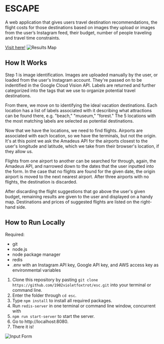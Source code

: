 # ESCAPE

A web application that gives users travel destination recommendations, the flight costs for those destinations based on images they upload or images from the user’s Instagram feed, their budget, number of people traveling and travel time constraints.

[Visit here!](https://lets-esc.herokuapp.com/)
![Results Map](https://raw.githubusercontent.com/1902violetfoxtrot/esc/master/images/esc2.png)


## How It Works
Step 1 is image identification. Images are uploaded manually by the user, or loaded from the user's Instagram account. They're passed on to be indentified in the Google Cloud Vision API. Labels are returned and further categorized into the tags that we use to organize potential travel destinations.

From there, we move on to identifying the ideal vacation destinations. Each location has a list of labels associated with it describing what attractions can be found there, e.g. "beach," "museum," "forest." The 5 locations with the most matching labels are selected as potential destinations.

Now that we have the locations, we need to find flights. Airports are associated with each location, so we have the terminals, but not the origin. It's at this point we ask the Amadeus API for the airports closest to the user's longitude and latitude, which we take from their browser's location, if they allow us.

Flights from one airport to another can be searched for through, again, the Amadeus API, and narrowed down to the dates that the user inputted into the form. In the case that no flights are found for the given date, the origin airport is moved to the next nearest airport. After three airports with no flights, the destination is discarded.

After discarding the flight suggestions that go above the user's given budget, remaining results are given to the user and displayed on a handy map. Destinations and prices of suggested flights are listed on the right-hand side.

## How to Run Locally
Required:
* git
* node.js
* node package manager
* redis
* .env with an Instagram API key, Google API key, and AWS access key as environmental variables

1. Clone this repository by pasting `git clone https://github.com/1902violetfoxtrot/esc.git` into your terminal or command line.
2. Enter the folder through `cd esc`.
3. Type `npm install` to install all required packages.
4. Run `redis-server` in one terminal or command line window, concurrent with
5. `npm run start-server` to start the server.
6. Go to http://localhost:8080.
7. There it is!

![Input Form](https://raw.githubusercontent.com/1902violetfoxtrot/esc/master/images/esc1.png)
